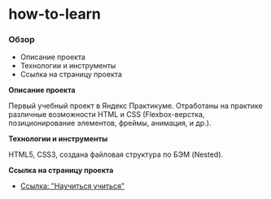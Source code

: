 # how-to-learn

### Обзор
* Описание проекта
* Технологии и инструменты
* Cсылка на страницу проекта

**Описание проекта**

Первый учебный проект в Яндекс Практикуме. Отработаны на практике различные возможности HTML и CSS (Flexbox-верстка, позиционирование элементов, фреймы, анимация, и др.).

**Технологии и инструменты**

HTML5, CSS3, создана файловая структура по БЭМ (Nested).

**Cсылка на страницу проекта**

* [Ссылка: "Научиться учиться"](https://mariyazakharova73.github.io/how-to-learn/index.html)

